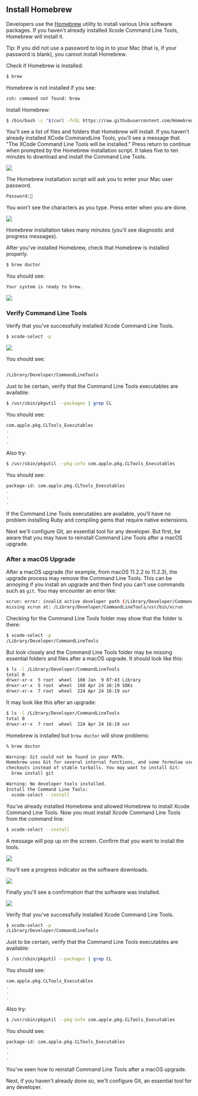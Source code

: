 ## Install Homebrew

Developers use the [Homebrew](https://brew.sh/) utility to install various Unix software packages. If you haven't already installed Xcode Command Line Tools, Homebrew will install it.

Tip: If you did not use a password to log in to your Mac (that is, if your password is blank), you cannot install Homebrew.

Check if Homebrew is installed:

```bash
$ brew
```

Homebrew is not installed if you see:

```bash
zsh: command not found: brew
```

Install Homebrew:

```bash
$ /bin/bash -c "$(curl -fsSL https://raw.githubusercontent.com/Homebrew/install/HEAD/install.sh)"
```

You'll see a list of files and folders that Homebrew will install. If you haven't already installed XCode CommandLine Tools, you'll see a message that "The XCode Command Line Tools will be installed." Press return to continue when prompted by the Homebrew installation script. It takes five to ten minutes to download and install the Command Line Tools.

![](/assets/images/ruby/install-homebrew.png)

The Homebrew installation script will ask you to enter your Mac user password.

```bash
Password:🔑
```

You won't see the characters as you type. Press enter when you are done.

![](/assets/images/ruby/homebrew-enter-password.png)

Homebrew installation takes many minutes (you’ll see diagnostic and progress messages).

After you've installed Homebrew, check that Homebrew is installed properly.

```bash
$ brew doctor
```

You should see:

```bash
Your system is ready to brew.
```

![](/assets/images/ruby/brew-doctor.png)

### Verify Command Line Tools

Verify that you've successfully installed Xcode Command Line Tools.

```bash
$ xcode-select -p
```

![](/assets/images/ruby/verify-command-line-tools.png)

You should see:
```bash

/Library/Developer/CommandLineTools
```

Just to be certain, verify that the Command Line Tools executables are available:

```bash
$ /usr/sbin/pkgutil --packages | grep CL
```

You should see:

```bash
com.apple.pkg.CLTools_Executables
.
.
.
```

Also try:

```bash
$ /usr/sbin/pkgutil --pkg-info com.apple.pkg.CLTools_Executables
```

You should see:

```bash
package-id: com.apple.pkg.CLTools_Executables
.
.
.
```

If the Command Line Tools executables are available, you'll have no problem installing Ruby and compiling gems that require native extensions.

Next we'll configure Git, an essential tool for any developer. But first, be aware that you may have to reinstall Command Line Tools after a macOS upgrade.

### After a macOS Upgrade

After a macOS upgrade (for example, from macOS 11.2.2 to 11.2.3), the upgrade process may remove the Command Line Tools. This can be annoying if you install an upgrade and then find you can't use commands such as `git`. You may encounter an error like:

```bash
xcrun: error: invalid active developer path (/Library/Developer/CommandLineTools),
missing xcrun at: /Library/Developer/CommandLineTools/usr/bin/xcrun
```

Checking for the Command Line Tools folder may show that the folder is there:

```bash
$ xcode-select -p
/Library/Developer/CommandLineTools
```

But look closely and the Command Line Tools folder may be missing essential folders and files after a macOS upgrade. It should look like this:

```bash
$ ls -l /Library/Developer/CommandLineTools
total 0
drwxr-xr-x  5 root  wheel  160 Jan  9 07:43 Library
drwxr-xr-x  5 root  wheel  160 Apr 24 16:19 SDKs
drwxr-xr-x  7 root  wheel  224 Apr 24 16:19 usr
```

It may look like this after an upgrade:

```bash
$ ls -l /Library/Developer/CommandLineTools
total 0
drwxr-xr-x  7 root  wheel  224 Apr 24 16:19 usr
```

Homebrew is installed but `brew doctor` will show problems:

```bash
% brew doctor

Warning: Git could not be found in your PATH.
Homebrew uses Git for several internal functions, and some formulae use Git
checkouts instead of stable tarballs. You may want to install Git:
  brew install git

Warning: No developer tools installed.
Install the Command Line Tools:
  xcode-select --install
```

You've already installed Homebrew and allowed Homebrew to install Xcode Command Line Tools. Now you must install Xcode Command Line Tools from the command line:

```bash
$ xcode-select --install
```

A message will pop up on the screen. Confirm that you want to install the tools.

![](/assets/images/ruby/install-Xcode-CLT.png)

You'll see a progress indicator as the software downloads.

![](/assets/images/ruby/install-Xcode-CLT-progress.png)

Finally you'll see a confirmation that the software was installed.

![](/assets/images/ruby/install-Xcode-CLT-progress.png)

Verify that you've successfully installed Xcode Command Line Tools.

```bash
$ xcode-select -p
/Library/Developer/CommandLineTools
```

Just to be certain, verify that the Command Line Tools executables are available:

```bash
$ /usr/sbin/pkgutil --packages | grep CL
```

You should see:

```bash
com.apple.pkg.CLTools_Executables
.
.
.
```

Also try:

```bash
$ /usr/sbin/pkgutil --pkg-info com.apple.pkg.CLTools_Executables
```

You should see:

```bash
package-id: com.apple.pkg.CLTools_Executables
.
.
.
```

You've seen how to reinstall Command Line Tools after a macOS upgrade.

Next, if you haven't already done so, we'll configure Git, an essential tool for any developer.
